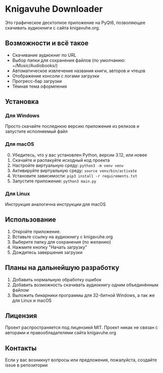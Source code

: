 # Knigavuhe Downloader

Это графическое десктопное приложение на PyQt6, позволяющее скачивать аудиокниги с сайта knigavuhe.org.

## Возможности и всё такое

* Скачивание аудиокниг по URL
* Выбор папки для сохранения файлов (по умолчанию: ~/Music/Audiobooks/)
* Автоматическое извлечение названия книги, авторов и чтецов
* Отображение консоли с логами загрузки
* Прогресс-бар загрузки
* Тёмная тема оформления

## Установка

### Для Windows

Просто скачайте последнюю версию приложения из релизов и запустите исполняемый файл

### Для macOS

0. Убедитесь, что у вас установлен Python, версии 3.12, или новее
1. Скачайте и распакуйте исходный код проекта
2. Настройте виртуальную среду: `python3 -m venv venv`
3. Активируйте виртуальную среду: `source venv/bin/activate`
4. Установите зависимости: `pip3 install -r requirements.txt`
5. Запустите приложение: `python3 main.py`

### Для Linux

Инструкция аналогична инструкции для macOS

## Использование

1. Откройте приложение.
2. Вставьте ссылку на аудиокнигу с knigavuhe.org
3. Выберите папку для сохранения (по желанию)
4. Нажмите кнопку "Начать загрузку"
5. Дождитесь завершения загрузки

## Планы на дальнейшую разработку

1. Добавить нормальную обработку ошибок
2. Добавить возможность скачивать аудиокнигу одним объединённым файлом
3. Выложить бинарники программы для 32-битной Windows, а так же для Linux и macOS

## Лицензия

Проект распространяется под лицензией MIT. Проект никак не связан с авторами и правообладателями сайта knigavuhe.org

## Контакты

Если у вас возникнут вопросы или предложения, пожалуйста, создайте issue в репозитории
